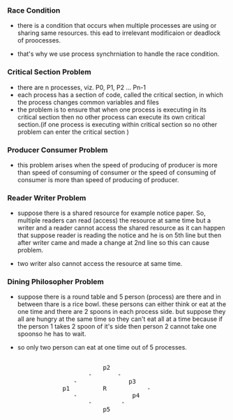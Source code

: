 <h3> Race Condition </h3>

- there is a condition that occurs when multiple processes are using or sharing same resources. this ead to irrelevant modificaion or deadlock of proocesses.

- that's why we use process synchrniation to handle the race condition.

<h3> Critical Section Problem </h3>

- there are n processes, viz. P0, P1, P2 … Pn-1
- each process has a section of code, called the critical section, in which the process changes 
common variables and files
- the problem is to ensure that when one process is executing in its critical section then no other process can execute its own critical section.(if one process is executing within critical section so no other problem can enter the critical section )

<h3> Producer Consumer Problem </h3>

- this problem arises when the speed of producing of producer is more than speed of consuming of consumer or the speed of consuming of consumer is more than speed of producing of producer.

<h3> Reader Writer Problem </h3>

- suppose there is a shared resource for example notice paper. So, multiple readers can read (access) the resource at same time but a writer and a reader cannot access the shared resource as it can happen that suppose reader is reading the notice and he is on 5th line but then after writer came and made a change at 2nd line so this can cause problem.

- two writer also cannot access the resource at same time.

<h3> Dining Philosopher Problem </h3>

- suppose there is a round table and 5 person (process) are there and in between thare is a rice bowl. these persons can either think or eat at the one time and there are 2 spoons in each process side. but suppose they all are hungry at the same time so they can't eat all at a time because if the person 1 takes 2 spoon of it's side then person 2 cannot take one spoonso he has to wait.

- so only two person can eat at one time out of 5 processes.

<pre> 
                          p2  
                      -       -
                  -              p3 
               p1         R           -
                  -               p4
                      -        -
                          p5
</pre>
